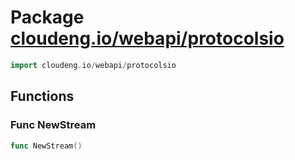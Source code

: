 # Package [cloudeng.io/webapi/protocolsio](https://pkg.go.dev/cloudeng.io/webapi/protocolsio?tab=doc)

```go
import cloudeng.io/webapi/protocolsio
```


## Functions
### Func NewStream
```go
func NewStream()
```




